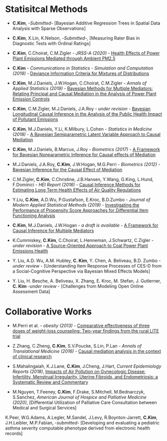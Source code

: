# Statisitcal Methods

* **C.Kim**, -*Submitted*- [Bayesian Additive Regression Trees in Spatial Data Analysis with Sparse Observations]

* **C.Kim**, X.Lin, K.Nelson, -*Submitted*-, [Measuring Rater Bias in Diagnostic Tests with Ordinal Ratings]

* **C.Kim**, C.Choirat, C.M.Zigler - *JRSS-A (2020)* - [Health Effects of Power Plant Emissions Mediated through Ambient PM2.5](https://github.com/lit777/Publication/tree/master/PM-HealthMediator/)

* **C.Kim** - *Communications in Statistics - Simulation and Computation (2019)* - [Deviance Information Criteria for Mixtures of
Distributions](https://github.com/lit777/Publication/tree/master/DIC/)

* **C.Kim**, M.J.Daniels, J.W.Hogan, C.Choirat, C.M.Zigler - *Annals of Applied Statistics (2019)* - [Bayesian Methods for Multiple Mediators: Relating Principal and Causal Mediation in the Analysis of Power Plant Emission Controls](https://github.com/lit777/Publication/tree/master/MultipleBNP/)

* **C.Kim**, C.M.Zigler, M.J.Daniels, J.A.Roy - *under revision* - [Bayesian Longitudinal Causal Inference in the Analysis of the Public Health Impact of Pollutant Emissions](https://github.com/lit777/Publication/tree/master/Longitudinal/)

* **C.Kim**, M.J.Daniels, Y.Li, K.Milbury, L.Cohen - *Statistics in Medicine (2018)* - [A Bayesian Semiparametric Latent Variable Approach to Causal Mediation](https://github.com/lit777/Publication/tree/master/LatentMediation/)

* **C.Kim**, M.J.Daniels, B.Marcus, J.Roy - *Biometrics (2017)* - [A Framework for Bayesian Nonparametric Inference for Causal effects of Mediation](https://github.com/lit777/Publication/tree/master/BNPMediation/)

* M.J.Daniels, J.A.Roy, **C.Kim**, J.W.Hogan, M.G.Perri - *Biometrics (2012)* - [Bayesian Inference for the Causal Effect of Mediation](https://github.com/lit777/Publication/tree/master/BayesianMediation/)

* C.M.Zigler, **C.Kim**, C.Christine, J.B.Hansen, Y.Wang, G.King, L.Hund, F.Dominici - *HEI Report (2016)* - [Causal Inference Methods for Estimating Long Term Health Effects of Air Quality Regulations](https://github.com/lit777/Publication/tree/master/HEIreport/)

* Y.Liu, **C.Kim**, A.D.Wu, P.Gustafson, E.Kroc, B.D.Zumbo - *Journal of Modern Applied Statistical Methods (2019)* - [Investigating the Performance of Propensity Score Approaches for Differential Item Functioning Analysis](https://github.com/lit777/Publication/tree/master/DIF_PS/)

* **C.Kim**, M.J.Daniels, J.W.Hogan - *a draft is available* - [A Framework for Causal Inference for Multiple Mediators](https://github.com/lit777/Publication/tree/master/MultipleBART/)

* K.Cummiskey, **C.Kim**, C.Choirat, L.Henneman, J.Schwartz, C.Zigler - *under revision* - [A Source-Oriented Approach to Coal Power Plant Emissions Health ](https://github.com/lit777/Publication/tree/master/Source-Oriented/)

* Y. Liu, A.D. Wu, A.M. Hubley, **C. Kim**, Y. Chen, A. Beliveau, B.D. Zumbo - *under review* - [Understanding Item Response Processes of CES-D from a Social-Cognitive Perspective via Bayesian Mixed Effects Models]
* Y. Liu, H. Besche, A. Beliveau, X. Zhang, E. Kroc, M. Stefan, J. Gutlerner, **C. Kim** -*under review* - [Challenges from Modeling Open Online Assessment Data]

# Collaborative Works
* M.Perri et al. - *obesity (2013)* - [Comparative effectiveness of three doses of weight-loss counseling: Two-year findings from the rural LITE trial](http://onlinelibrary.wiley.com.ezproxy.bu.edu/doi/10.1002/oby.20832/full)

* Z.Zhang, C.Zheng, **C.Kim**, S.V.Poucke, S.Lin, P.Lan - *Annals of Translational Medicine (2016)* - [Causal mediation analysis in the context of clinical research](https://www-ncbi-nlm-nih-gov.ezproxy.bu.edu/pmc/articles/PMC5124624/)

* S.Mahalingaiah, K.J.Lane, **C.Kim**, J.Cheng, J.Hart, *Current Epidemiology Reports (2018)*, [Impacts of Air Pollution on Gynecologic Disease: Infertility, Menstrual Irregularity, Uterine Fibroids, and Endometriosis: a Systematic Review and Commentary](https://doi.org/10.1007/s40471-018-0157-9)

* M.Nguyen, T.Feeney, **C.Kim**, F.Drake, S.Mitchell, M.Bednarczyk, S.Sanchez, *American Journal of Hospice and Palliative Medicine (2020)*, [Differential Utilization of Palliative Care Consultation between Medical and Surgical Services]

K.Peer,  W.G.Adams, A.Legler, M.Sandel, J.Levy, R.Boynton-Jarrett, **C.Kim**, J.H.Leibler, M.P.Fabian, -*submitted*- [Developing and evaluating a pediatric asthma severity computable phenotype derived from electronic health records]
